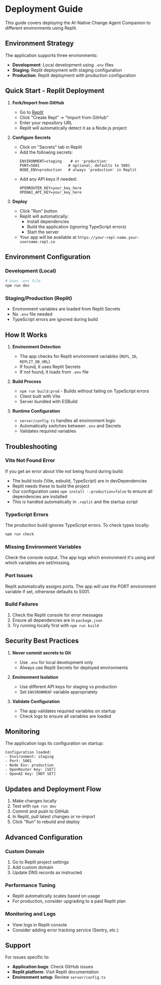 # Deployment Guide

This guide covers deploying the AI-Native Change Agent Companion to different environments using Replit.

## Environment Strategy

The application supports three environments:
- **Development**: Local development using `.env` files
- **Staging**: Replit deployment with staging configuration
- **Production**: Replit deployment with production configuration

## Quick Start - Replit Deployment

1. **Fork/Import from GitHub**
   - Go to [Replit](https://replit.com)
   - Click "Create Repl" → "Import from GitHub"
   - Enter your repository URL
   - Replit will automatically detect it as a Node.js project

2. **Configure Secrets**
   - Click on "Secrets" tab in Replit
   - Add the following secrets:
     ```
     ENVIRONMENT=staging    # or 'production'
     PORT=5001             # optional, defaults to 5001
     NODE_ENV=production   # always 'production' in Replit
     ```
   - Add any API keys if needed:
     ```
     OPENROUTER_KEY=your_key_here
     OPENAI_API_KEY=your_key_here
     ```

3. **Deploy**
   - Click "Run" button
   - Replit will automatically:
     - Install dependencies
     - Build the application (ignoring TypeScript errors)
     - Start the server
   - Your app will be available at `https://your-repl-name.your-username.repl.co`

## Environment Configuration

### Development (Local)
```bash
# Uses .env file
npm run dev
```

### Staging/Production (Replit)
- Environment variables are loaded from Replit Secrets
- No `.env` file needed
- TypeScript errors are ignored during build

## How It Works

1. **Environment Detection**
   - The app checks for Replit environment variables (`REPL_ID`, `REPLIT_DB_URL`)
   - If found, it uses Replit Secrets
   - If not found, it loads from `.env` file

2. **Build Process**
   - `npm run build:prod` - Builds without failing on TypeScript errors
   - Client built with Vite
   - Server bundled with ESBuild

3. **Runtime Configuration**
   - `server/config.ts` handles all environment logic
   - Automatically switches between `.env` and Secrets
   - Validates required variables

## Troubleshooting

### Vite Not Found Error
If you get an error about Vite not being found during build:
- The build tools (Vite, esbuild, TypeScript) are in devDependencies
- Replit needs these to build the project
- Our configuration uses `npm install --production=false` to ensure all dependencies are installed
- This is handled automatically in `.replit` and the startup script

### TypeScript Errors
The production build ignores TypeScript errors. To check types locally:
```bash
npm run check
```

### Missing Environment Variables
Check the console output. The app logs which environment it's using and which variables are set/missing.

### Port Issues
Replit automatically assigns ports. The app will use the PORT environment variable if set, otherwise defaults to 5001.

### Build Failures
1. Check the Replit console for error messages
2. Ensure all dependencies are in `package.json`
3. Try running locally first with `npm run build`

## Security Best Practices

1. **Never commit secrets to Git**
   - Use `.env` for local development only
   - Always use Replit Secrets for deployed environments

2. **Environment Isolation**
   - Use different API keys for staging vs production
   - Set `ENVIRONMENT` variable appropriately

3. **Validate Configuration**
   - The app validates required variables on startup
   - Check logs to ensure all variables are loaded

## Monitoring

The application logs its configuration on startup:
```
Configuration loaded:
- Environment: staging
- Port: 5001
- Node Env: production
- OpenRouter Key: [SET]
- OpenAI Key: [NOT SET]
```

## Updates and Deployment Flow

1. Make changes locally
2. Test with `npm run dev`
3. Commit and push to GitHub
4. In Replit, pull latest changes or re-import
5. Click "Run" to rebuild and deploy

## Advanced Configuration

### Custom Domain
1. Go to Replit project settings
2. Add custom domain
3. Update DNS records as instructed

### Performance Tuning
- Replit automatically scales based on usage
- For production, consider upgrading to a paid Replit plan

### Monitoring and Logs
- View logs in Replit console
- Consider adding error tracking service (Sentry, etc.)

## Support

For issues specific to:
- **Application bugs**: Check GitHub issues
- **Replit platform**: Visit Replit documentation
- **Environment setup**: Review `server/config.ts`